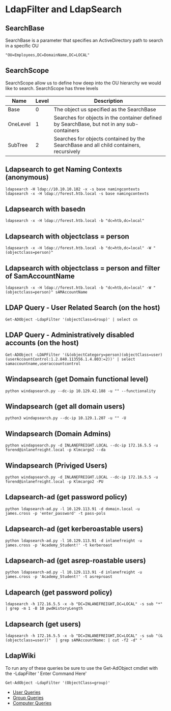 # LdapFilter and LdapSearch

## SearchBase
SearchBase is a parameter that specifies an ActiveDirectory path to search in a specific OU
```
"OU=Employees,DC=DomainName,DC=LOCAL"
```

## SearchScope
SearchScope allow us to define how deep into the OU hierarchy we would like to search.  SearchScope has three levels

| Name | Level | Description |
| ---------------------------- | ---------------------------- | ---------------------------- |
| Base | 0 | The object us specified as the SearchBase |
| OneLevel | 1 | Searches for objects in the container defined by SearchBase, but not in any sub-containers |
| SubTree | 2 | Searches for objects contained by the SearchBase and all child containers, recursively |

## Ldapsearch to get Naming Contexts (anonymous)
```
ldapsearch -H ldap://10.10.10.182 -x -s base namingcontexts
ldapsearch -x -H ldap://forest.htb.local -s base namingcontexts
```

## Ldapsearch with basedn
```
ldapsearch -x -H ldap://forest.htb.local -b "dc=htb,dc=local"
```

## Ldapsearch with objectclass = person
```
ldapsearch -x -H ldap://forest.htb.local -b "dc=htb,dc=local" -W "(objectclass=person)"
```

## Ldapsearch with objectclass = person and filter of SamAccountName
```
ldapsearch -x -H ldap://forest.htb.local -b "dc=htb,dc=local" -W "(objectclass=person)" sAMAccountName
```

## LDAP Query - User Related Search (on the host)
```
Get-ADObject -LdapFilter '(objectClass=Group)' | select cn
```

## LDAP Query - Administratively disabled accounts (on the host)
```
Get-ADObject -LDAPFilter '(&(objectCategory=person)(objectClass=user)(userAccountControl:1.2.840.113556.1.4.803:=2))' | select samaccountname,useraccountcontrol
```

## Windapsearch (get Domain functional level)
```
python windapsearch.py --dc-ip 10.129.42.188 -u "" --functionality
```

## Windapsearch (get all domain users)
```
python3 windapsearch.py --dc-ip 10.129.1.207 -u "" -U
```

## Windapsearch (Domain Admins)
```
python windapsearch.py -d INLANEFREIGHT.LOCAL --dc-ip 172.16.5.5 -u forend@inlanefreight.local -p Klmcargo2 --da
```

## Windapsearch (Priviged Users)
```
python windapsearch.py -d INLANEFREIGHT.LOCAL --dc-ip 172.16.5.5 -u forend@inlanefreight.local -p Klmcargo2 -PU
```

## Ldapsearch-ad (get password policy)
```
python ldapsearch-ad.py -l 10.129.113.91 -d domain.local -u james.cross -p 'enter_password' -t pass-pols
```

## Ldapsearch-ad (get kerberoastable users)
```
python ldapsearch-ad.py -l 10.129.113.91 -d inlanefreight -u james.cross -p 'Academy_Student!' -t kerberoast 
```

## Ldapsearch-ad (get asrep-roastable users)
```
python ldapsearch-ad.py -l 10.129.113.91 -d inlanefreight -u james.cross -p 'Academy_Student!' -t asreproast
```

## Ldapearch (get password policy)
```
ldapsearch -h 172.16.5.5 -x -b "DC=INLANEFREIGHT,DC=LOCAL" -s sub "*" | grep -m 1 -B 10 pwdHistoryLength
```

## Ldapsearch (get users)
```
ldapsearch -h 172.16.5.5 -x -b "DC=INLANEFREIGHT,DC=LOCAL" -s sub "(&(objectclass=user))"  | grep sAMAccountName: | cut -f2 -d" "
```

## LdapWiki
To run any of these queries be sure to use the Get-AdObject cmdlet with the -LdapFilter ' Enter Command Here'

```
Get-AdObject -LdapFilter '(ObjectClass=group)'
```

- [User Queries](https://ldapwiki.com/wiki/Active%20Directory%20User%20Related%20Searches)
- [Group Queries](https://ldapwiki.com/wiki/Active%20Directory%20Group%20Related%20Searches)
- [Computer Queries](https://ldapwiki.com/wiki/Active%20Directory%20Computer%20Related%20LDAP%20Query)